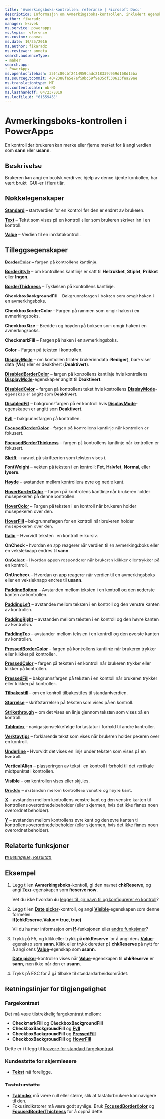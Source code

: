 ```yaml
---
title: 'Avmerkingsboks-kontrollen: referanse | Microsoft Docs'
description: Informasjon om Avmerkingsboks-kontrollen, inkludert egenskaper og eksempler
author: fikaradz
manager: kvivek
ms.service: powerapps
ms.topic: reference
ms.custom: canvas
ms.date: 10/25/2016
ms.author: fikaradz
ms.reviewer: anneta
search.audienceType:
- maker
search.app:
- PowerApps
ms.openlocfilehash: 3504c80cbf2414959cadc218339d959d168d15ba
ms.sourcegitcommit: 4042388fa5e7ef50bc59f9e35df330613fea29ae
ms.translationtype: MT
ms.contentlocale: nb-NO
ms.lasthandoff: 04/23/2019
ms.locfileid: "61559453"
---
```

# <a name="check-box-control-in-powerapps"></a>Avmerkingsboks-kontrollen i PowerApps
En kontroll der brukeren kan merke eller fjerne merket for å angi verdien som **sann** eller **usann**.

## <a name="description"></a>Beskrivelse
Brukeren kan angi en boolsk verdi ved hjelp av denne kjente kontrollen, har vært brukt i GUI-er i flere tiår.

## <a name="key-properties"></a>Nøkkelegenskaper
**[Standard](properties-core.md)** – startverdien for en kontroll før den er endret av brukeren.

**[Text](properties-core.md)**  – Tekst som vises på en kontroll eller som brukeren skriver inn i en kontroll.

**[Value](properties-core.md)** – Verdien til en inndatakontroll.

## <a name="additional-properties"></a>Tilleggsegenskaper
**[BorderColor](properties-color-border.md)** – fargen på kontrollens kantlinje.

**[BorderStyle](properties-color-border.md)** – om kontrollens kantlinje er satt til **Heltrukket**, **Stiplet**, **Prikket** eller **Ingen**.

**[BorderThickness](properties-color-border.md)** – Tykkelsen på kontrollens kantlinje.

**CheckboxBackgroundFill** – Bakgrunnsfargen i boksen som omgir haken i en avmerkingsboks.

**CheckboxBorderColor** – Fargen på rammen som omgir haken i en avmerkingsboks.

**CheckboxSize** – Bredden og høyden på boksen som omgir haken i en avmerkingsboks.

**CheckmarkFill** – Fargen på haken i en avmerkingsboks.

**[Color](properties-color-border.md)**  – Fargen på teksten i kontrollen.

**[DisplayMode](properties-core.md)** – om kontrollen tillater brukerinndata (**Rediger**), bare viser data (**Vis**) eller er deaktivert (**Deaktivert**).

**[DisabledBorderColor](properties-color-border.md)** – fargen på kontrollens kantlinje hvis kontrollens **[DisplayMode](properties-core.md)**-egenskap er angitt til **Deaktivert**.

**[DisabledColor](properties-color-border.md)** – fargen på kontrollens tekst hvis kontrollens **[DisplayMode](properties-core.md)**-egenskap er angitt som **Deaktivert**.

**[DisabledFill](properties-color-border.md)** – bakgrunnsfargen på en kontroll hvis **[DisplayMode](properties-core.md)**-egenskapen er angitt som **Deaktivert**.

**[Fyll](properties-color-border.md)** – bakgrunnsfargen på kontrollen.

**[FocusedBorderColor](properties-color-border.md)** – fargen på kontrollens kantlinje når kontrollen er fokusert.

**[FocusedBorderThickness](properties-color-border.md)** – fargen på kontrollens kantlinje når kontrollen er fokusert.

**[Skrift](properties-text.md)** – navnet på skriftserien som teksten vises i.

**[FontWeight](properties-text.md)**  – vekten på teksten i en kontroll: **Fet**, **Halvfet**, **Normal**, eller **lysere**.

**[Høyde](properties-size-location.md)** – avstanden mellom kontrollens øvre og nedre kant.

**[HoverBorderColor](properties-color-border.md)** – fargen på kontrollens kantlinje når brukeren holder musepekeren på denne kontrollen.

**[HoverColor](properties-color-border.md)** – Fargen på teksten i en kontroll når brukeren holder musepekeren over den.

**[HoverFill](properties-color-border.md)** – bakgrunnsfargen for en kontroll når brukeren holder musepekeren over den.

**[Italic](properties-text.md)**  – Hvorvidt teksten i en kontroll er kursiv.

**OnCheck** – hvordan en app reagerer når verdien til en avmerkingsboks eller en veksleknapp endres til **sann**.

**[OnSelect](properties-core.md)** – Hvordan appen responderer når brukeren klikker eller trykker på en kontroll.

**OnUncheck** – Hvordan en app reagerer når verdien til en avmerkingsboks eller en veksleknapp endres til **usann**.

**[PaddingBottom](properties-size-location.md)** – Avstanden mellom teksten i en kontroll og den nederste kanten av kontrollen.

**[PaddingLeft](properties-size-location.md)** – avstanden mellom teksten i en kontroll og den venstre kanten av kontrollen.

**[PaddingRight](properties-size-location.md)** – avstanden mellom teksten i en kontroll og den høyre kanten av kontrollen.

**[PaddingTop](properties-size-location.md)** – avstanden mellom teksten i en kontroll og den øverste kanten av kontrollen.

**[PressedBorderColor](properties-color-border.md)**  – fargen på kontrollens kantlinje når brukeren trykker eller klikker på kontrollen.

**[PressedColor](properties-color-border.md)** – fargen på teksten i en kontroll når brukeren trykker eller klikker på kontrollen.

**[PressedFill](properties-color-border.md)** – bakgrunnsfargen på teksten i en kontroll når brukeren trykker eller klikker på kontrollen.

**[Tilbakestill](properties-core.md)** – om en kontroll tilbakestilles til standardverdien.

**[Størrelse](properties-text.md)** – skriftstørrelsen på teksten som vises på en kontroll.

**[Strikethrough](properties-text.md)** – om det vises en linje gjennom teksten som vises på en kontroll.

**[TabIndex](properties-accessibility.md)** – navigasjonsrekkefølge for tastatur i forhold til andre kontroller.

**[Verktøytips](properties-core.md)** – forklarende tekst som vises når brukeren holder pekeren over en kontroll.

**[Underline](properties-text.md)**  – Hvorvidt det vises en linje under teksten som vises på en kontroll.

**[VerticalAlign](properties-text.md)** – plasseringen av tekst i en kontroll i forhold til det vertikale midtpunktet i kontrollen.

**[Visible](properties-core.md)** – om kontrollen vises eller skjules.

**[Bredde](properties-size-location.md)** – avstanden mellom kontrollens venstre og høyre kant.

**[X](properties-size-location.md)** – avstanden mellom kontrollens venstre kant og den venstre kanten til kontrollens overordnede beholder (eller skjermen, hvis det ikke finnes noen overordnet beholder).

**[Y](properties-size-location.md)** – avstanden mellom kontrollens øvre kant og den øvre kanten til kontrollens overordnede beholder (eller skjermen, hvis det ikke finnes noen overordnet beholder).

## <a name="related-functions"></a>Relaterte funksjoner
[**If**(*Betingelse*, *Resultat*)](../functions/function-if.md)

## <a name="example"></a>Eksempel
1. Legg til en **Avmerkingsboks**-kontroll, gi den navnet **chkReserve**, og angi **[Text](properties-core.md)**-egenskapen som **Reserve now**.
   
    Vet du ikke hvordan du [legger til, gir navn til og konfigurerer en kontroll](../add-configure-controls.md)?
2. Legg til en **[Date picker](control-date-picker.md)**-kontroll, og angi **[Visible](properties-core.md)**-egenskapen som denne formelen:
   <br>**If(chkReserve.Value = true, true)**
   
    Vil du ha mer informasjon om **[If](../functions/function-if.md)**-funksjonen eller [andre funksjoner](../formula-reference.md)?
3. Trykk på F5, og klikk eller trykk på **chkReserve** for å angi dens **[Value](properties-core.md)**-egenskap som **sann**. Klikk eller trykk deretter på **chkReserve** på nytt for å angi dens **[Value](properties-core.md)**-egenskap som **usann**.
   
    **[Date picker](control-date-picker.md)**-kontrollen vises når **[Value](properties-core.md)**-egenskapen til **chkReserve** er **sann**, men ikke når den er **usann**.
4. Trykk på ESC for å gå tilbake til standardarbeidsområdet.


## <a name="accessibility-guidelines"></a>Retningslinjer for tilgjengelighet
### <a name="color-contrast"></a>Fargekontrast
Det må være tilstrekkelig fargekontrast mellom:
* **CheckmarkFill** og **CheckboxBackgroundFill**
* **CheckboxBackgroundFill** og **[Fyll](properties-color-border.md)**
* **CheckboxBackgroundFill** og **[PressedFill](properties-color-border.md)**
* **CheckboxBackgroundFill** og **[HoverFill](properties-color-border.md)**

Dette er i tillegg til [kravene for standard fargekontrast](../accessible-apps-color.md).

### <a name="screen-reader-support"></a>Kundestøtte for skjermlesere
* **[Tekst](properties-core.md)** må foreligge.

### <a name="keyboard-support"></a>Tastaturstøtte
* **[TabIndex](properties-accessibility.md)** må være null eller større, slik at tastaturbrukere kan navigere til den.
* Fokusindikatorer må være godt synlige. Bruk **[FocusedBorderColor](properties-color-border.md)** og **[FocusedBorderThickness](properties-color-border.md)** for å oppnå dette.
 
